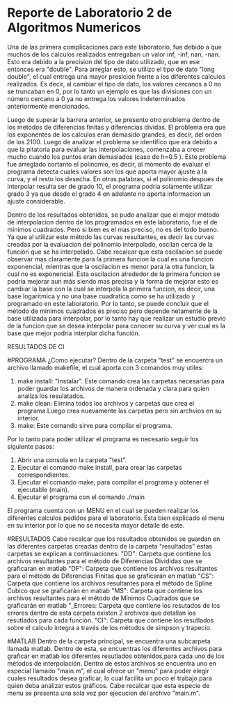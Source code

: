 # Reporte de Laboratorio 2 de Algoritmos Numericos

Una de las primera complicaciones para este laboratorio, fue debido a que muchos de los calculos realizados entregaban un valor inf, -inf, nan, -nan. Esto era debido a la precision del tipo de dato utilizado, que en ese entonces era "double". Para arreglar esto, se utilizo el tipo de dato "long double", el cual entrega una mayor presicion frente a los diferentes calculos realizados. Es decir, al cambiar el tipo de dato, los valores cercanos a 0 no se truncaban en 0, por lo tanto un ejemplo es que las divisiones con un número cercano a 0 ya no entrega los valores indeterminados anteriormente mencionados.

Luego de superar la barrera anterior, se presento otro problema dentro de los metodos de diferencias finitas y diferencias dividas. El problema era que los exponentes de los calculos eran demasido grandes, es decir, del orden de los 2100. Luego de analizar el problema se identifico que era debido a que la pitatoria para evaluar las interpolaciones, comenzaba a crecer mucho cuando los puntos eran demasiados (caso de h=0.5 ). Este problema fue arreglado cortanto el polinomio, es decir, al momento de evaluar el programa detecta cuales valores son los que aporta mayor ajuste a la curva, y el resto los desecha. En otras palabras, si el polinomio despues de interpolar resulta ser de grado 10, el programa podria solamente utilizar grado 3 ya que desde el grado 4 en adelante no aporta informacion un ajuste considerable.

Dentro de los resultados obtenidos, se pudo analizar que el mejor método de interpolacion dentro de los programados en este laboratorio, fue el de mínimos cuadrados. Pero si bien es el mas preciso, no es del todo bueno. Ya que al utilizar este método las curvas resultantes, es decir las curvas creadas por la evaluacion del polinomio interpolado, oscilan cerca de la función que se ha interpolado. Cabe recalcar que esta oscilacion se puede observar mas claramente para la primera funcion la cual es una funcion exponencial, mientras que la oscilacion es menor para la otra funcion, la cual no es exponencial. Esta oscilacion alrededor de la primera funcion se podria mejorar aun más siendo mas precisa y la forma de mejorar esto es cambiar la base con la cual se interpola la primera funcion, es decir, una base logaritmica y no una base cuadratica como se ha utilizado y programado en este laboratorio. Por lo tanto, se puede concluir que el método de mínimos cuadrados es preciso pero depende netamente de la base utilizada para interpolar, por lo tanto hay que realizar un estudio previo de la funcion que se desea interpolar para conocer su curva y ver cual es la base que mejor podria interplar dicha función.

RESULTADOS DE CI






#PROGRAMA ¿Como ejecutar?
Dentro de la carpeta "test" se encuentra un archivo llamado makefile, el cual aporta con 3 comandos muy utiles:
1) make install: "Instalar". Este comando crea las carpetas necesarias para poder guardar los archivos de manera ordenada y clara para quien analiza los resulatados. 
2) make clean: Elimina todos los archivos y carpetas que crea el programa.Luego crea nuevamente las carpetas pero sin archvios en su interior.
3) make: Este comando sirve para compilar el programa.

Por lo tanto para poder utilizar el programa es necesario seguir los siguiente pasos:
1) Abrir una consola en la carpeta "test".
2) Ejecutar el comando make install, para crear las carpetas correspondientes.
3) Ejecutar el comando make, para compilar el programa y obtener el ejecutable (main).
4) Ejecutar el programa con el comando ./main

El programa cuenta con un MENU en el cual se pueden realizar los diferentes calculos pedidos para el laboratorio. Esta bien explicado el menu en su interior por lo que no se necesita mayor detalle de este.

#RESULTADOS
Cabe recalcar que los resultados obtenidos se guardan en las diferentes carpetas creadas dentro de la carpeta  "resultados" estas carpetas se explican a continuaciones:
    "DD": Carpeta que contiene los archivos resultantes para el método de Diferencias Divididas que se graficaran en matlab 
    "DF": Carpeta que contiene los archivos resultantes para el método de Diferencias Finitas que se graficarán en matlab 
    "CS": Carpeta que contiene los archivos resultantes para el método de Spline Cubico que se graficarán en matlab 
    "MS": Carpeta que contiene los archivos resultantes para el método de Mínimos Cuadrados que se graficarán en matlab 
    "_Errores: Carpeta que contiene los resutados de los errores dentro de esta carpeta existen 2 archivos que detallan los resutlados para cada función.
    "CI": Carpeta que contiene los resutlados sobre el calculo integra a través de los métodos de simpson y trapecio.

#MATLAB
Dentro de la carpeta principal, se encuentra una subcarpeta llamada matlab. Dentro de esta, se encuentras los diferentes archivos para graficar en matlab los diferentes resutlados obtenidos,para cada uno de los métodos de interpolación. Dentro de estos archivos se encuentra uno en especial llamado "main.m", el cual ofrece un "menu" para poder elegir cuales resultados desea graficar, lo cual facilita un poco el trabajo para quien deba analizar estos gráficos. Cabe recalcar que esta especie de menu se presenta una sola vez por ejecucion del archivo "main.m".
